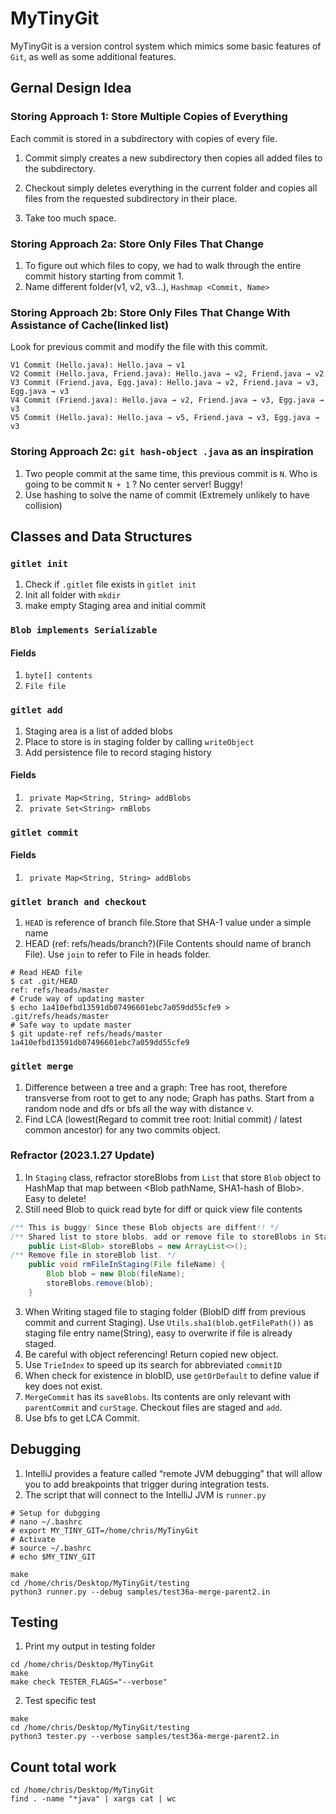 # MyTinyGit
MyTinyGit is a version control system which mimics some 
basic features of `Git`, as well as some additional 
features.

## Gernal Design Idea

### Storing Approach 1: Store Multiple Copies of Everything
Each commit is stored in a subdirectory with copies of every file.
1. Commit simply creates a new subdirectory then copies all added files to the subdirectory.

2. Checkout simply deletes everything in the current folder and copies all files from the requested subdirectory in their place.

3. Take too much space.

### Storing Approach 2a: Store Only Files That Change
1. To figure out which files to copy, we had to walk through the entire commit history starting from commit 1.
2. Name different folder(v1, v2, v3...), `Hashmap <Commit, Name>`

### Storing Approach 2b: Store Only Files That Change With Assistance of Cache(linked list)

Look for previous commit and modify the file with this commit.
```
V1 Commit (Hello.java): Hello.java → v1
V2 Commit (Hello.java, Friend.java): Hello.java → v2, Friend.java → v2 
V3 Commit (Friend.java, Egg.java): Hello.java → v2, Friend.java → v3, Egg.java → v3
V4 Commit (Friend.java): Hello.java → v2, Friend.java → v3, Egg.java → v3
V5 Commit (Hello.java): Hello.java → v5, Friend.java → v3, Egg.java → v3
```

### Storing Approach 2c: `git hash-object .java` as an inspiration

1. Two people commit at the same time, this previous commit is `N`. Who is going to be commit `N + 1` ? No center server! Buggy!
2. Use hashing to solve the name of commit (Extremely unlikely to have collision)


## Classes and Data Structures


### `gitlet init`
1. Check if `.gitlet` file exists in `gitlet init`
2. Init all folder with `mkdir`
3. make empty Staging area and initial commit

### `Blob implements Serializable`
#### Fields
1. `byte[] contents`
2. `File file`

### `gitlet add`
1. Staging area is a list of added blobs
2. Place to store is in staging folder by calling `writeObject`
3. Add persistence file to record staging history
#### Fields
1. ` private Map<String, String> addBlobs`
2. ` private Set<String> rmBlobs`

### `gitlet commit`
#### Fields
1. ` private Map<String, String> addBlobs`

### `gitlet branch and checkout`
1. `HEAD` is reference of branch file.Store that SHA-1 value under a simple name
2. HEAD (ref: refs/heads/branch?)(File Contents should name of branch File). Use `join` to refer to File in heads folder. 
```shell
# Read HEAD file
$ cat .git/HEAD
ref: refs/heads/master
# Crude way of updating master 
$ echo 1a410efbd13591db07496601ebc7a059dd55cfe9 > .git/refs/heads/master
# Safe way to update master
$ git update-ref refs/heads/master 1a410efbd13591db07496601ebc7a059dd55cfe9
```

### `gitlet merge` 
1. Difference between a tree and a graph: Tree has root, therefore transverse from root to
get to any node; Graph has paths. Start from a random node and dfs or bfs all the way with 
distance v.
2. Find LCA (lowest(Regard to commit tree root: Initial commit) / latest common ancestor) for any two commits object.


### Refractor (2023.1.27 Update)
1. In `Staging` class, refractor storeBlobs from `List` that store `Blob` object to HashMap
that map between <Blob pathName, SHA1-hash of Blob>. Easy to delete!
2. Still need Blob to quick read byte for diff or quick view file contents
```java
/** This is buggy! Since these Blob objects are diffent!! */
/** Shared list to store blobs, add or remove file to storeBlobs in Staging area. */
    public List<Blob> storeBlobs = new ArrayList<>();
/** Remove file in storeBlob list. */
    public void rmFileInStaging(File fileName) {
        Blob blob = new Blob(fileName);
        storeBlobs.remove(blob);
    }
```
3. When Writing staged file to staging folder (BlobID diff from previous commit and current Staging).
    Use `Utils.sha1(blob.getFilePath())` as staging file entry name(String), easy to overwrite if file is already staged.
4. Be careful with object referencing! Return copied new object.
5. Use `TrieIndex` to speed up its search for abbreviated `commitID`
6. When check for existence in blobID, use `getOrDefault` to define value if key does not exist.
7. `MergeCommit` has its `saveBlobs`. Its contents are only relevant with `parentCommit` and `curStage`. Checkout files are staged and `add`.
8. Use bfs to get LCA Commit.

## Debugging
1. IntelliJ provides a feature called “remote JVM debugging” that will allow you to add breakpoints that trigger during integration tests.
2. The script that will connect to the IntelliJ JVM is `runner.py`
```shell
# Setup for dubgging
# nano ~/.bashrc
# export MY_TINY_GIT=/home/chris/MyTinyGit
# Activate
# source ~/.bashrc
# echo $MY_TINY_GIT
```

```shell
make
cd /home/chris/Desktop/MyTinyGit/testing
python3 runner.py --debug samples/test36a-merge-parent2.in
```
## Testing
1. Print my output in testing folder
```shell
cd /home/chris/Desktop/MyTinyGit
make
make check TESTER_FLAGS="--verbose"
```
2. Test specific test
```shell
make 
cd /home/chris/Desktop/MyTinyGit/testing
python3 tester.py --verbose samples/test36a-merge-parent2.in
```

## Count total work
```shell
cd /home/chris/Desktop/MyTinyGit
find . -name "*java" | xargs cat | wc
```
